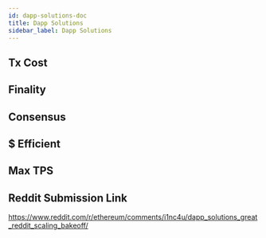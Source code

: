 ```yaml
---
id: dapp-solutions-doc
title: Dapp Solutions
sidebar_label: Dapp Solutions
---
```


## Tx Cost

## Finality

## Consensus

## $ Efficient

## Max TPS

## Reddit Submission Link

https://www.reddit.com/r/ethereum/comments/i1nc4u/dapp_solutions_great_reddit_scaling_bakeoff/
